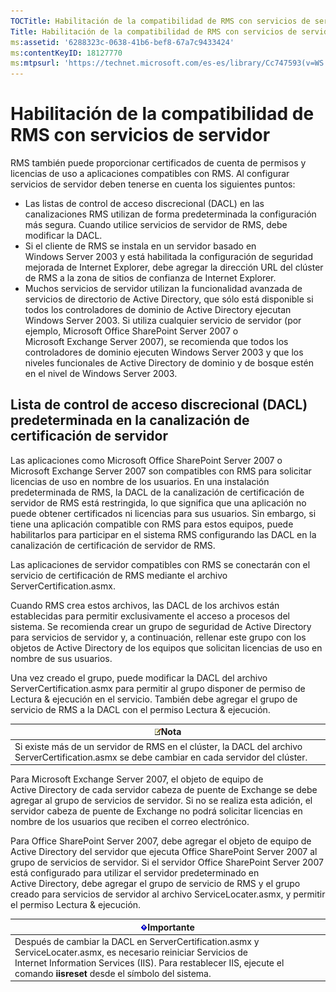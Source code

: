 ```yaml
---
TOCTitle: Habilitación de la compatibilidad de RMS con servicios de servidor
Title: Habilitación de la compatibilidad de RMS con servicios de servidor
ms:assetid: '6288323c-0638-41b6-bef8-67a7c9433424'
ms:contentKeyID: 18127770
ms:mtpsurl: 'https://technet.microsoft.com/es-es/library/Cc747593(v=WS.10)'
---
```


Habilitación de la compatibilidad de RMS con servicios de servidor
==================================================================

RMS también puede proporcionar certificados de cuenta de permisos y licencias de uso a aplicaciones compatibles con RMS. Al configurar servicios de servidor deben tenerse en cuenta los siguientes puntos:

-   Las listas de control de acceso discrecional (DACL) en las canalizaciones RMS utilizan de forma predeterminada la configuración más segura. Cuando utilice servicios de servidor de RMS, debe modificar la DACL.
-   Si el cliente de RMS se instala en un servidor basado en Windows Server 2003 y está habilitada la configuración de seguridad mejorada de Internet Explorer, debe agregar la dirección URL del clúster de RMS a la zona de sitios de confianza de Internet Explorer.
-   Muchos servicios de servidor utilizan la funcionalidad avanzada de servicios de directorio de Active Directory, que sólo está disponible si todos los controladores de dominio de Active Directory ejecutan Windows Server 2003. Si utiliza cualquier servicio de servidor (por ejemplo, Microsoft Office SharePoint Server 2007 o Microsoft Exchange Server 2007), se recomienda que todos los controladores de dominio ejecuten Windows Server 2003 y que los niveles funcionales de Active Directory de dominio y de bosque estén en el nivel de Windows Server 2003.

Lista de control de acceso discrecional (DACL) predeterminada en la canalización de certificación de servidor
-------------------------------------------------------------------------------------------------------------

Las aplicaciones como Microsoft Office SharePoint Server 2007 o Microsoft Exchange Server 2007 son compatibles con RMS para solicitar licencias de uso en nombre de los usuarios. En una instalación predeterminada de RMS, la DACL de la canalización de certificación de servidor de RMS está restringida, lo que significa que una aplicación no puede obtener certificados ni licencias para sus usuarios. Sin embargo, si tiene una aplicación compatible con RMS para estos equipos, puede habilitarlos para participar en el sistema RMS configurando las DACL en la canalización de certificación de servidor de RMS.

Las aplicaciones de servidor compatibles con RMS se conectarán con el servicio de certificación de RMS mediante el archivo ServerCertification.asmx.

Cuando RMS crea estos archivos, las DACL de los archivos están establecidas para permitir exclusivamente el acceso a procesos del sistema. Se recomienda crear un grupo de seguridad de Active Directory para servicios de servidor y, a continuación, rellenar este grupo con los objetos de Active Directory de los equipos que solicitan licencias de uso en nombre de sus usuarios.

Una vez creado el grupo, puede modificar la DACL del archivo ServerCertification.asmx para permitir al grupo disponer de permiso de Lectura & ejecución en el servicio. También debe agregar el grupo de servicio de RMS a la DACL con el permiso Lectura & ejecución.

| ![](images/Cc747593.note(WS.10).gif)Nota                                                                         |
|-----------------------------------------------------------------------------------------------------------------------------------------------|
| Si existe más de un servidor de RMS en el clúster, la DACL del archivo ServerCertification.asmx se debe cambiar en cada servidor del clúster. |

Para Microsoft Exchange Server 2007, el objeto de equipo de Active Directory de cada servidor cabeza de puente de Exchange se debe agregar al grupo de servicios de servidor. Si no se realiza esta adición, el servidor cabeza de puente de Exchange no podrá solicitar licencias en nombre de los usuarios que reciben el correo electrónico.

Para Office SharePoint Server 2007, debe agregar el objeto de equipo de Active Directory del servidor que ejecuta Office SharePoint Server 2007 al grupo de servicios de servidor. Si el servidor Office SharePoint Server 2007 está configurado para utilizar el servidor predeterminado en Active Directory, debe agregar el grupo de servicio de RMS y el grupo creado para servicios de servidor al archivo ServiceLocater.asmx, y permitir el permiso Lectura & ejecución.

| ![](images/Cc747593.Important(WS.10).gif)Importante                                                                                                                                                           |
|--------------------------------------------------------------------------------------------------------------------------------------------------------------------------------------------------------------------------------------------|
| Después de cambiar la DACL en ServerCertification.asmx y ServiceLocater.asmx, es necesario reiniciar Servicios de Internet Information Services (IIS). Para restablecer IIS, ejecute el comando **iisreset** desde el símbolo del sistema. |
